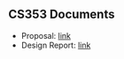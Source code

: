 ## CS353 Documents

- Proposal: [link](Documents/CS353_Group20_Proposal.pdf)
- Design Report: [link](Documents/CS353_Group20_DesignReport.pdf)
